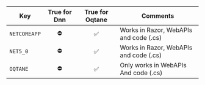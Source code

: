 
| Key | True for Dnn | True for Oqtane | Comments
| --- | :-: | :-: | ---
| `NETCOREAPP`  | ⛔ | ✅ | Works in Razor, WebAPIs and code (.cs)
| `NET5_0`      | ⛔ | ✅ | Works in Razor, WebAPIs and code (.cs)
| `OQTANE`      | ⛔ | ✅ | Only works in WebAPIs And code (.cs)